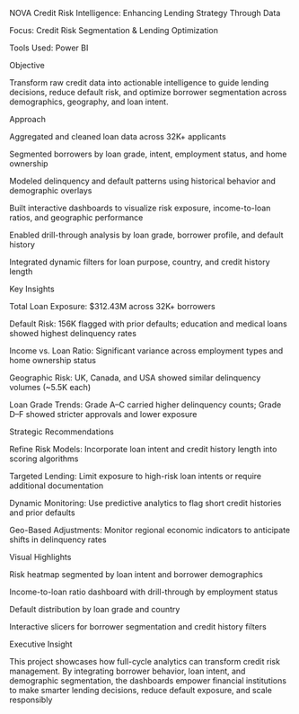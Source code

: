 NOVA Credit Risk Intelligence: Enhancing Lending Strategy Through Data

Focus: Credit Risk Segmentation & Lending Optimization 

Tools Used: Power BI

Objective

Transform raw credit data into actionable intelligence to guide lending decisions, reduce default risk, and optimize borrower segmentation across demographics, geography, and loan intent.

Approach

Aggregated and cleaned loan data across 32K+ applicants

Segmented borrowers by loan grade, intent, employment status, and home ownership

Modeled delinquency and default patterns using historical behavior and demographic overlays

Built interactive dashboards to visualize risk exposure, income-to-loan ratios, and geographic performance

Enabled drill-through analysis by loan grade, borrower profile, and default history

Integrated dynamic filters for loan purpose, country, and credit history length

Key Insights

Total Loan Exposure: $312.43M across 32K+ borrowers

Default Risk: 156K flagged with prior defaults; education and medical loans showed highest delinquency rates

Income vs. Loan Ratio: Significant variance across employment types and home ownership status

Geographic Risk: UK, Canada, and USA showed similar delinquency volumes (~5.5K each)

Loan Grade Trends: Grade A–C carried higher delinquency counts; Grade D–F showed stricter approvals and lower exposure

Strategic Recommendations

Refine Risk Models: Incorporate loan intent and credit history length into scoring algorithms

Targeted Lending: Limit exposure to high-risk loan intents or require additional documentation

Dynamic Monitoring: Use predictive analytics to flag short credit histories and prior defaults

Geo-Based Adjustments: Monitor regional economic indicators to anticipate shifts in delinquency rates

Visual Highlights

Risk heatmap segmented by loan intent and borrower demographics

Income-to-loan ratio dashboard with drill-through by employment status

Default distribution by loan grade and country

Interactive slicers for borrower segmentation and credit history filters

Executive Insight

This project showcases how full-cycle analytics can transform credit risk management. By integrating borrower behavior, loan intent, and demographic segmentation, the dashboards empower financial institutions to make smarter lending decisions, reduce default exposure, and scale responsibly

